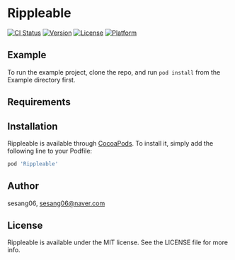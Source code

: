 # Rippleable

[![CI Status](https://img.shields.io/travis/sesang06/Rippleable.svg?style=flat)](https://travis-ci.org/sesang06/Rippleable)
[![Version](https://img.shields.io/cocoapods/v/Rippleable.svg?style=flat)](https://cocoapods.org/pods/Rippleable)
[![License](https://img.shields.io/cocoapods/l/Rippleable.svg?style=flat)](https://cocoapods.org/pods/Rippleable)
[![Platform](https://img.shields.io/cocoapods/p/Rippleable.svg?style=flat)](https://cocoapods.org/pods/Rippleable)

## Example

To run the example project, clone the repo, and run `pod install` from the Example directory first.

## Requirements

## Installation

Rippleable is available through [CocoaPods](https://cocoapods.org). To install
it, simply add the following line to your Podfile:

```ruby
pod 'Rippleable'
```

## Author

sesang06, sesang06@naver.com

## License

Rippleable is available under the MIT license. See the LICENSE file for more info.
